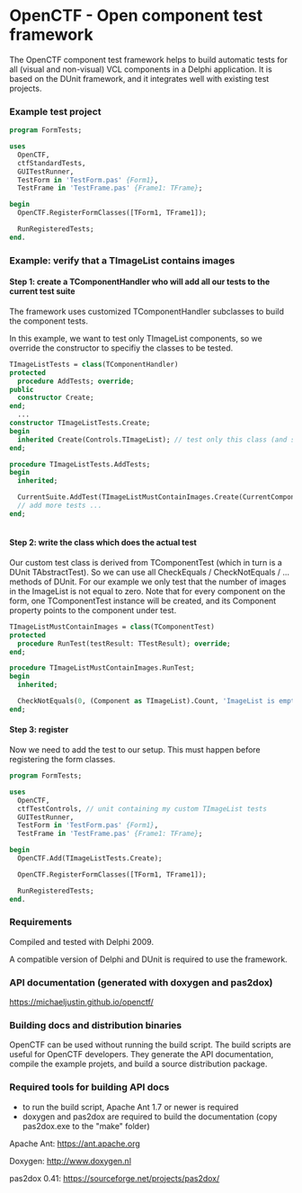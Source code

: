 # OpenCTF - Open component test framework

The OpenCTF component test framework helps to build automatic tests for all (visual and non-visual) VCL components in a Delphi application. It is based on the DUnit framework, and it integrates well with existing test projects.

### Example test project ###

```pascal
program FormTests;

uses
  OpenCTF,
  ctfStandardTests,
  GUITestRunner,
  TestForm in 'TestForm.pas' {Form1},
  TestFrame in 'TestFrame.pas' {Frame1: TFrame};

begin
  OpenCTF.RegisterFormClasses([TForm1, TFrame1]);

  RunRegisteredTests;
end.
```

### Example: verify that a TImageList contains images

#### Step 1: create a TComponentHandler who will add all our tests to the current test suite

The framework uses customized TComponentHandler subclasses to build the component tests. 

In this example, we want to test only TImageList components, so we override the constructor to specifiy the classes to be tested.

```pascal
TImageListTests = class(TComponentHandler)
protected
  procedure AddTests; override;
public
  constructor Create;
end;
  ...
constructor TImageListTests.Create;
begin
  inherited Create(Controls.TImageList); // test only this class (and subclasses)
end;

procedure TImageListTests.AddTests;
begin
  inherited;

  CurrentSuite.AddTest(TImageListMustContainImages.Create(CurrentComponent)); // see below
  // add more tests ...
end;
  
```

#### Step 2: write the class which does the actual test 

Our custom test class is derived from TComponentTest (which in turn is a DUnit TAbstractTest).
So we can use all CheckEquals / CheckNotEquals / ...  methods of DUnit.
For our example we only test that the number of images in the ImageList is not equal to zero.
Note that for every component on the form, one TComponentTest instance will be created, and its Component property points to the component under test. 

```pascal
TImageListMustContainImages = class(TComponentTest)
protected
  procedure RunTest(testResult: TTestResult); override;
end;

procedure TImageListMustContainImages.RunTest;
begin
  inherited;

  CheckNotEquals(0, (Component as TImageList).Count, 'ImageList is empty');
end;
```

#### Step 3: register

Now we need to add the test to our setup. This must happen before registering the form classes. 

```pascal
program FormTests;

uses
  OpenCTF,
  ctfTestControls, // unit containing my custom TImageList tests
  GUITestRunner,
  TestForm in 'TestForm.pas' {Form1},
  TestFrame in 'TestFrame.pas' {Frame1: TFrame};

begin
  OpenCTF.Add(TImageListTests.Create);

  OpenCTF.RegisterFormClasses([TForm1, TFrame1]);

  RunRegisteredTests;
end.
```

### Requirements ###

Compiled and tested with Delphi 2009.

A compatible version of Delphi and DUnit is required to use the framework.

### API documentation (generated with doxygen and pas2dox) ###

https://michaeljustin.github.io/openctf/

### Building docs and distribution binaries ###

OpenCTF can be used without running the build script. The build scripts are useful for OpenCTF developers. They generate the API documentation, compile the example projets, and build a source distribution package.

### Required tools for building API docs ###

- to run the build script, Apache Ant 1.7 or newer is required
- doxygen and pas2dox are required to build the documentation (copy pas2dox.exe to the "make" folder)

Apache Ant: 
https://ant.apache.org

Doxygen:
http://www.doxygen.nl

pas2dox 0.41:
https://sourceforge.net/projects/pas2dox/
